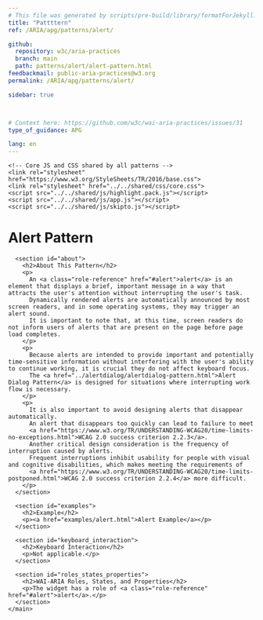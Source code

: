 ```yaml
---
# This file was generated by scripts/pre-build/library/formatForJekyll.js
title: "Pattttern"
ref: /ARIA/apg/patterns/alert/

github:
  repository: w3c/aria-practices
  branch: main
  path: patterns/alert/alert-pattern.html
feedbackmail: public-aria-practices@w3.org
permalink: /ARIA/apg/patterns/alert/

sidebar: true



# Context here: https://github.com/w3c/wai-aria-practices/issues/31
type_of_guidance: APG

lang: en
---
```



<link 
  rel="stylesheet"
  href="{{ '/content-assets/wai-aria-practices/styles.css' | relative_url }}"
>
<!-- Code highlighting styles -->
<link 
  rel="stylesheet"
  href="{{ '/ARIA/apg/example-index/css/github.css' | relative_url }}"
>

<script>
const addBodyClass = false;
const enableSidebar = true;
if (addBodyClass) document.body.classList.add(addBodyClass);
if (enableSidebar) document.body.classList.add('has-sidebar');
</script>
    

<script>
    const parentPage = window.location.pathname.match(
      /\/(patterns|practices|example-index)\//
    )?.[1];
    if (parentPage) {
      const parentHref = 'a[href*="' + parentPage + '"]';
      document.querySelector(parentHref).classList.add('active');
    }
    console.log('TODO: fix parent page nav items')
  </script>
<div>
<!DOCTYPE html>
<html lang="en">
  <head>
    <meta charset="UTF-8">
    <meta content="width=device-width, initial-scale=1.0" name="viewport">
    <title>Alert Pattern</title>

    <!-- Core JS and CSS shared by all patterns -->
    <link rel="stylesheet" href="https://www.w3.org/StyleSheets/TR/2016/base.css">
    <link rel="stylesheet" href="../../shared/css/core.css">
    <script src="../../shared/js/highlight.pack.js"></script>
    <script src="../../shared/js/app.js"></script>
    <script src="../../shared/js/skipto.js"></script>
  </head>
  <body>
    <main>
      <h1>Alert Pattern</h1>

      <section id="about">
        <h2>About This Pattern</h2>
        <p>
          An <a class="role-reference" href="#alert">alert</a> is an element that displays a brief, important message in a way that attracts the user's attention without interrupting the user's task.
          Dynamically rendered alerts are automatically announced by most screen readers, and in some operating systems, they may trigger an alert sound.
          It is important to note that, at this time, screen readers do not inform users of alerts that are present on the page before page load completes.
        </p>
        <p>
          Because alerts are intended to provide important and potentially time-sensitive information without interfering with the user's ability to continue working, it is crucial they do not affect keyboard focus.
          The <a href="../alertdialog/alertdialog-pattern.html">Alert Dialog Pattern</a> is designed for situations where interrupting work flow is necessary.
        </p>
        <p>
          It is also important to avoid designing alerts that disappear automatically.
          An alert that disappears too quickly can lead to failure to meet
          <a href="https://www.w3.org/TR/UNDERSTANDING-WCAG20/time-limits-no-exceptions.html">WCAG 2.0 success criterion 2.2.3</a>.
          Another critical design consideration is the frequency of interruption caused by alerts.
          Frequent interruptions inhibit usability for people with visual and cognitive disabilities, which makes meeting the requirements of
          <a href="https://www.w3.org/TR/UNDERSTANDING-WCAG20/time-limits-postponed.html">WCAG 2.0 success criterion 2.2.4</a> more difficult.
        </p>
      </section>

      <section id="examples">
        <h2>Example</h2>
        <p><a href="examples/alert.html">Alert Example</a></p>
      </section>

      <section id="keyboard_interaction">
        <h2>Keyboard Interaction</h2>
        <p>Not applicable.</p>
      </section>

      <section id="roles_states_properties">
        <h2>WAI-ARIA Roles, States, and Properties</h2>
        <p>The widget has a role of <a class="role-reference" href="#alert">alert</a>.</p>
      </section>
    </main>
  </body>
</html>

</div>
<script 
  src="{{ '/ARIA/apg/content/shared/js/skipto.js' | relative_url }}"
></script>
